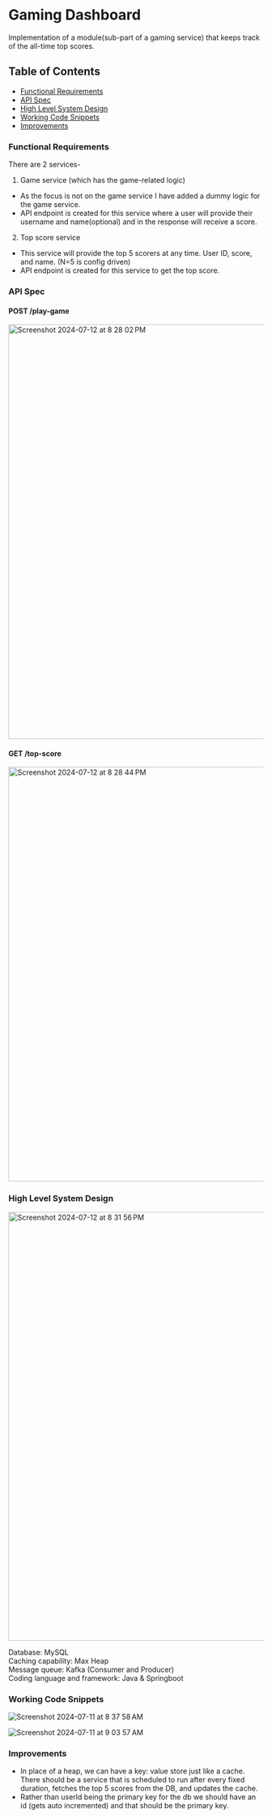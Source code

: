 # Gaming Dashboard
Implementation of a module(sub-part of a gaming service) that keeps track of the all-time top scores.
## Table of Contents
- [Functional Requirements](#functional-requirements)
- [API Spec](#api-spec)
- [High Level System Design](#high-level-system-design)
- [Working Code Snippets](#working-code-snippets)
- [Improvements](#improvements)

### Functional Requirements
 
There are 2 services-
1. Game service (which has the game-related logic)
  - As the focus is not on the game service I have added a dummy logic for the game service. 
  - API endpoint is created for this service where a user will provide their username and name(optional) and in the response will receive a score.
2. Top score service
  - This service will provide the top 5 scorers at any time. User ID, score, and name. (N=5 is config driven)
  - API endpoint is created for this service to get the top score.


  ### API Spec
####   POST /play-game
  <img width="817" alt="Screenshot 2024-07-12 at 8 28 02 PM" src="https://github.com/user-attachments/assets/203d1ef6-c7e6-4a7c-9783-db0f9135e299"> 

####   GET /top-score
  <img width="817" alt="Screenshot 2024-07-12 at 8 28 44 PM" src="https://github.com/user-attachments/assets/51627fe1-5aea-4915-a907-bb88c594ce4c">

### High Level System Design

<img width="845" alt="Screenshot 2024-07-12 at 8 31 56 PM" src="https://github.com/user-attachments/assets/1291b8c5-24e3-4515-951e-3d95b5e4bdd3">

Database: MySQL <br>
Caching capability: Max Heap<br>
Message queue: Kafka (Consumer and Producer)<br>
Coding language and framework: Java & Springboot<br>

### Working Code Snippets
![Screenshot 2024-07-11 at 8 37 58 AM](https://github.com/user-attachments/assets/641927c8-81f1-4891-9c8b-3644d3340ed5)

![Screenshot 2024-07-11 at 9 03 57 AM](https://github.com/user-attachments/assets/76cb7cf8-ef16-48a2-a813-ba862b40f5b4)

### Improvements


- In place of a heap, we can have a key: value store just like a cache. There should be a service that is scheduled to run after every fixed duration, fetches the top 5 scores from the DB, and updates the cache.
- Rather than userId being the primary key for the db we should have an id (gets auto incremented) and that should be the primary key. 

